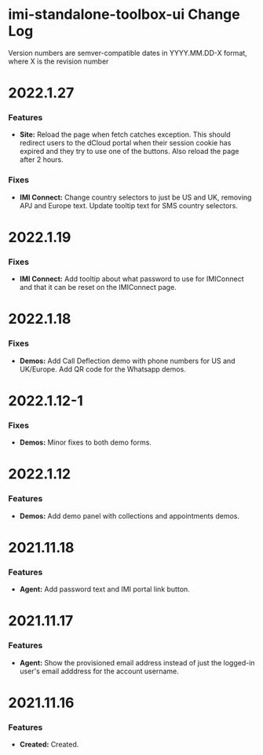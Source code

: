 # imi-standalone-toolbox-ui Change Log

Version numbers are semver-compatible dates in YYYY.MM.DD-X format,
where X is the revision number


# 2022.1.27

### Features
* **Site:** Reload the page when fetch catches exception. This should redirect
users to the dCloud portal when their session cookie has expired and they try
to use one of the buttons. Also reload the page after 2 hours.


### Fixes
* **IMI Connect:** Change country selectors to just be US and UK, removing APJ
and Europe text. Update tooltip text for SMS country selectors. 


# 2022.1.19

### Fixes
* **IMI Connect:** Add tooltip about what password to use for IMIConnect and 
that it can be reset on the IMIConnect page.


# 2022.1.18

### Fixes
* **Demos:** Add Call Deflection demo with phone numbers for US and UK/Europe.
Add QR code for the Whatsapp demos.


# 2022.1.12-1

### Fixes
* **Demos:** Minor fixes to both demo forms.


# 2022.1.12

### Features
* **Demos:** Add demo panel with collections and appointments demos.


# 2021.11.18

### Features
* **Agent:** Add password text and IMI portal link button.


# 2021.11.17

### Features
* **Agent:** Show the provisioned email address instead of just the logged-in
user's email adddress for the account username.


# 2021.11.16

### Features
* **Created:** Created.

